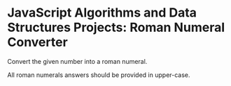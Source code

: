 # JavaScript Algorithms and Data Structures Projects: Roman Numeral Converter

Convert the given number into a roman numeral.

All roman numerals answers should be provided in upper-case.

